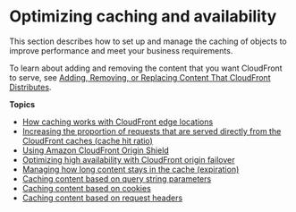 # Optimizing caching and availability<a name="ConfiguringCaching"></a>

This section describes how to set up and manage the caching of objects to improve performance and meet your business requirements\.

To learn about adding and removing the content that you want CloudFront to serve, see [Adding, Removing, or Replacing Content That CloudFront Distributes](AddRemoveReplaceObjects.md)\.

**Topics**
+ [How caching works with CloudFront edge locations](cache-hit-ratio-explained.md)
+ [Increasing the proportion of requests that are served directly from the CloudFront caches \(cache hit ratio\)](cache-hit-ratio.md)
+ [Using Amazon CloudFront Origin Shield](origin-shield.md)
+ [Optimizing high availability with CloudFront origin failover](high_availability_origin_failover.md)
+ [Managing how long content stays in the cache \(expiration\)](Expiration.md)
+ [Caching content based on query string parameters](QueryStringParameters.md)
+ [Caching content based on cookies](Cookies.md)
+ [Caching content based on request headers](header-caching.md)